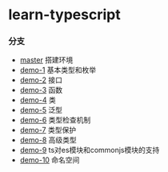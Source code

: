 # learn-typescript

### 分支
- [master](https://github.com/lalalazero/learn-typescript/tree/master) 搭建环境
- [demo-1](https://github.com/lalalazero/learn-typescript/blob/demo-1/note.md) 基本类型和枚举
- [demo-2](https://github.com/lalalazero/learn-typescript/blob/demo-2/note.md) 接口 
- [demo-3](https://github.com/lalalazero/learn-typescript/blob/demo-3/note.md) 函数 
- [demo-4](https://github.com/lalalazero/learn-typescript/blob/demo-4/note.md) 类
- [demo-5](https://github.com/lalalazero/learn-typescript/blob/demo-5/note.md) 泛型
- [demo-6](https://github.com/lalalazero/learn-typescript/blob/demo-6/note.md) 类型检查机制
- [demo-7](https://github.com/lalalazero/learn-typescript/blob/demo-7/note.md) 类型保护 
- [demo-8](https://github.com/lalalazero/learn-typescript/blob/demo-8/note.md) 高级类型
- [demo-9](https://github.com/lalalazero/learn-typescript/blob/demo-9/note.md) ts对es模块和commonjs模块的支持
- [demo-10](https://github.com/lalalazero/learn-typescript/blob/demo-10/note.md) 命名空间